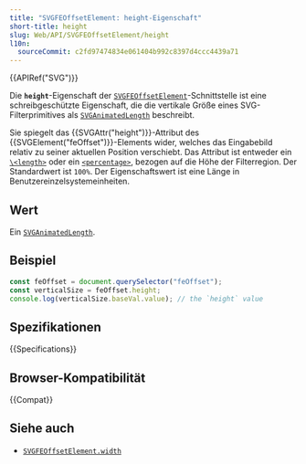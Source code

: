 ```yaml
---
title: "SVGFEOffsetElement: height-Eigenschaft"
short-title: height
slug: Web/API/SVGFEOffsetElement/height
l10n:
  sourceCommit: c2fd97474834e061404b992c8397d4ccc4439a71
---
```


{{APIRef("SVG")}}

Die **`height`**-Eigenschaft der [`SVGFEOffsetElement`](/de/docs/Web/API/SVGFEOffsetElement)-Schnittstelle ist eine schreibgeschützte Eigenschaft, die die vertikale Größe eines SVG-Filterprimitives als [`SVGAnimatedLength`](/de/docs/Web/API/SVGAnimatedLength) beschreibt.

Sie spiegelt das {{SVGAttr("height")}}-Attribut des {{SVGElement("feOffset")}}-Elements wider, welches das Eingabebild relativ zu seiner aktuellen Position verschiebt. Das Attribut ist entweder ein [`\<length>`](/de/docs/Web/SVG/Guides/Content_type#length) oder ein [`<percentage>`](/de/docs/Web/SVG/Guides/Content_type#percentage), bezogen auf die Höhe der Filterregion. Der Standardwert ist `100%`. Der Eigenschaftswert ist eine Länge in Benutzereinzelsystemeinheiten.

## Wert

Ein [`SVGAnimatedLength`](/de/docs/Web/API/SVGAnimatedLength).

## Beispiel

```js
const feOffset = document.querySelector("feOffset");
const verticalSize = feOffset.height;
console.log(verticalSize.baseVal.value); // the `height` value
```

## Spezifikationen

{{Specifications}}

## Browser-Kompatibilität

{{Compat}}

## Siehe auch

- [`SVGFEOffsetElement.width`](/de/docs/Web/API/SVGFEOffsetElement/width)
